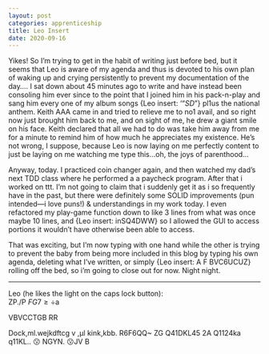 ```yaml
---
layout: post 
categories: apprenticeship
title: Leo Insert
date: 2020-09-16
---
```


Yikes!  So I’m trying to get in the habit of writing just before bed, but it seems that Leo is aware of my agenda and thus is devoted to his own plan of waking up and crying persistently to prevent my documentation of the day…. I sat down about 45 minutes ago to write and have instead been consoling him ever since to the point that I joined him in his pack-n-play and sang him every one of my album songs {Leo insert: ‘“$SD”$} pl1us the national anthem.  Keith AAA came in and tried to relieve me to no1 avail, and so right now just brought him back to me, and on sight of me, he drew a giant smile on his face.  Keith declared that all we had to do was take him away from me for a minute to remind him of how much he appreciates my existence.  He’s not wrong, I suppose, because Leo is now laying on me perfectly content to just be laying on me watching me type this…oh, the joys of parenthood…

Anyway, today. I practiced coin changer again, and then watched my dad’s next TDD class where he performed a a paycheck program.  After that i worked on ttt.  I’m not going to claim that i suddenly get it as i so frequently have in the past, but there were definitely some SOLID improvements (pun intended—i love puns!) & understandings in my work today. I even refactored my play-game function down to like 3 lines from what was once maybe 10 lines, and {Leo insert: inSQ4DWW} so I allowed the GUI to access portions it wouldn’t have otherwise been able to access.

That was exciting, but I’m now typing with one hand while the other is trying to prevent the baby from being more included in this blog by typing his own agenda, deleting what I’ve written, or simply {Leo insert: A F  BVC6UCUZ} rolling off the bed, so i’m going to close out for now.  Night night. 

***
Leo (he likes the light on the caps lock button):  
ZP./P 
$FG
7≥÷$a
 
 VBVCCTGB RR
 
Dock,ml.wejkdftcg v ,µl kink,kbb. R6F6QQ~ ZG	Q41DKL45 2A	Q1124ka	q11KL..  😗 NGYN.      😗JV B
